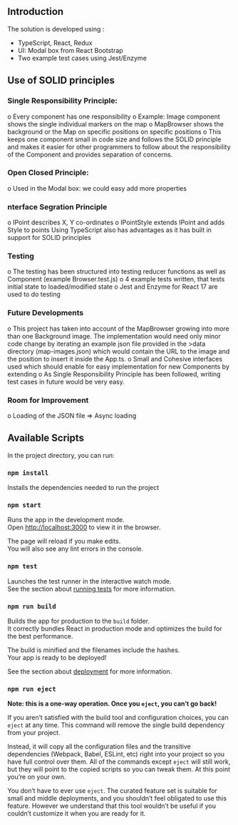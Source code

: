 ## Introduction

The solution is developed using :
-	TypeScript, React, Redux
-	UI: Modal box from React Bootstrap
-	Two example test cases using Jest/Enzyme


## Use of SOLID principles

 ### Single Responsibility Principle:
o	Every component has one responsibility
o	Example: Image component shows the single individual markers on the map
o	MapBrowser shows the background or the Map on specific positions on specific positions
o	This keeps one component small in code size and follows the SOLID principle and makes it easier for other programmers to follow about the responsibility of the Component and provides separation of concerns.

 ### Open Closed Principle:
o	Used in the Modal box: we could easy add more properties

 ### nterface Segration Principle
o	IPoint describes X, Y co-ordinates
o	IPointStyle extends IPoint and adds Style to points
Using TypeScript also has advantages as it has built in support for SOLID principles

 ### Testing
o	The testing has been structured into testing reducer functions as well as Component (example Browser.test.js)
o	4 example tests written, that tests initial state to loaded/modified state
o   Jest and Enzyme for React 17 are used to do testing


 ### Future Developments
o	This project has taken into account of the MapBrowser growing into more than one Background image. The implementation would need only minor code change by iterating an example json file provided in the >data directory (map-images.json) which would contain the URL to the image and the position to insert it inside the App.ts.
o	Small and Cohesive interfaces used which should enable for easy implementation for new Components by extending
o	As Single Responsibility Principle has been followed, writing test cases in future would be very easy.

 ###	Room for Improvement
o	Loading of the JSON file => Async loading



## Available Scripts

In the project directory, you can run:

### `npm install`

Installs the dependencies needed to run the project

### `npm start`

Runs the app in the development mode.<br />
Open [http://localhost:3000](http://localhost:3000) to view it in the browser.

The page will reload if you make edits.<br />
You will also see any lint errors in the console.

### `npm test`

Launches the test runner in the interactive watch mode.<br />
See the section about [running tests](https://facebook.github.io/create-react-app/docs/running-tests) for more information.

### `npm run build`

Builds the app for production to the `build` folder.<br />
It correctly bundles React in production mode and optimizes the build for the best performance.

The build is minified and the filenames include the hashes.<br />
Your app is ready to be deployed!

See the section about [deployment](https://facebook.github.io/create-react-app/docs/deployment) for more information.

### `npm run eject`

**Note: this is a one-way operation. Once you `eject`, you can’t go back!**

If you aren’t satisfied with the build tool and configuration choices, you can `eject` at any time. This command will remove the single build dependency from your project.

Instead, it will copy all the configuration files and the transitive dependencies (Webpack, Babel, ESLint, etc) right into your project so you have full control over them. All of the commands except `eject` will still work, but they will point to the copied scripts so you can tweak them. At this point you’re on your own.

You don’t have to ever use `eject`. The curated feature set is suitable for small and middle deployments, and you shouldn’t feel obligated to use this feature. However we understand that this tool wouldn’t be useful if you couldn’t customize it when you are ready for it.

